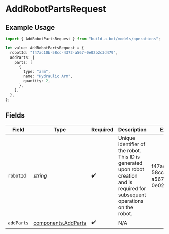 # AddRobotPartsRequest

## Example Usage

```typescript
import { AddRobotPartsRequest } from "build-a-bot/models/operations";

let value: AddRobotPartsRequest = {
  robotId: "f47ac10b-58cc-4372-a567-0e02b2c3d479",
  addParts: {
    parts: [
      {
        type: "arm",
        name: "Hydraulic Arm",
        quantity: 2,
      },
    ],
  },
};
```

## Fields

| Field                                                                                                                             | Type                                                                                                                              | Required                                                                                                                          | Description                                                                                                                       | Example                                                                                                                           |
| --------------------------------------------------------------------------------------------------------------------------------- | --------------------------------------------------------------------------------------------------------------------------------- | --------------------------------------------------------------------------------------------------------------------------------- | --------------------------------------------------------------------------------------------------------------------------------- | --------------------------------------------------------------------------------------------------------------------------------- |
| `robotId`                                                                                                                         | *string*                                                                                                                          | :heavy_check_mark:                                                                                                                | Unique identifier of the robot. This ID is generated upon robot creation and is required for subsequent operations on the robot.<br/> | f47ac10b-58cc-4372-a567-0e02b2c3d479                                                                                              |
| `addParts`                                                                                                                        | [components.AddParts](../../models/components/addparts.md)                                                                        | :heavy_check_mark:                                                                                                                | N/A                                                                                                                               |                                                                                                                                   |